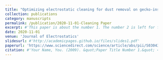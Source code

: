```yaml
---
title: "Optimizing electrostatic cleaning for dust removal on gecko-inspired adhesives"
collection: publications
category: manuscripts
permalink: /publication/2020-11-01-Cleaning Paper
excerpt: #'This paper is about the number 1. The number 2 is left for future work.'
date: 2020-11-01
venue: 'Journal of Electrostatics'
slidesurl: #'http://academicpages.github.io/files/slides1.pdf'
paperurl: 'https://www.sciencedirect.com/science/article/abs/pii/S0304388620300838'
citation: #'Your Name, You. (2009). &quot;Paper Title Number 1.&quot; <i>Journal 1</i>. 1(1).'
---
```

